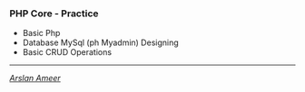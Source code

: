### PHP Core - Practice

- Basic Php
- Database MySql (ph Myadmin) Designing
- Basic CRUD Operations

---

_[Arslan Ameer](www.arslanameer.com)_
